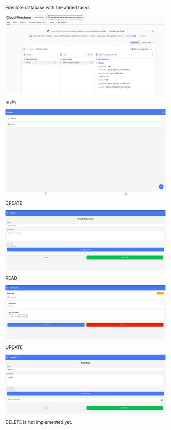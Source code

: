 Firestore database with the added tasks 

![alt text](firebase.png)

tasks

![alt text](image.png)

CREATE

![alt text](image-3.png)

READ

![alt text](image-1.png)

UPDATE

![alt text](image-2.png)

DELETE is not implemented yet.

